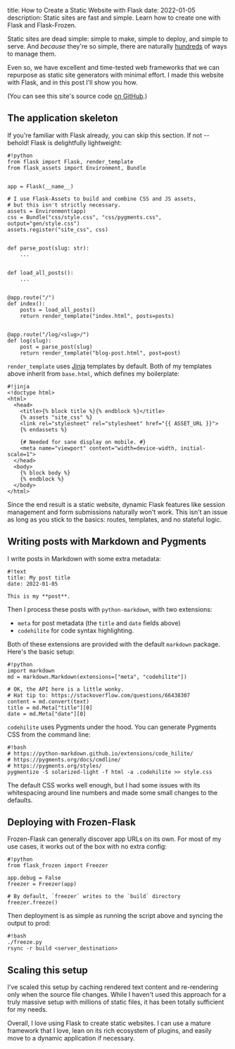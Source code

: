 title: How to Create a Static Website with Flask
date: 2022-01-05
description: Static sites are fast and simple. Learn how to create one with
             Flask and Flask-Frozen.

Static sites are dead simple: simple to make, simple to deploy, and simple to
serve. And *because* they're so simple, there are naturally [hundreds][ssg] of
ways to manage them.

Even so, we have excellent and time-tested web frameworks that we can repurpose
as static site generators with minimal effort. I made this website with Flask,
and in this post I'll show you how.

(You can see this site's source code [on GitHub][gh].)

[ssg]: https://jamstack.org/generators/
[gh]: https://github.com/akprasad/arunkprasad.com


## The application skeleton

If you're familiar with Flask already, you can skip this section. If not --
behold! Flask is delightfully lightweight:

    #!python
    from flask import Flask, render_template
    from flask_assets import Environment, Bundle


    app = Flask(__name__)

    # I use Flask-Assets to build and combine CSS and JS assets,
    # but this isn't strictly necessary.
    assets = Environment(app)
    css = Bundle("css/style.css", "css/pygments.css", output="gen/style.css")
    assets.register("site_css", css)


    def parse_post(slug: str):
        ...


    def load_all_posts():
        ...


    @app.route("/")
    def index():
        posts = load_all_posts()
        return render_template("index.html", posts=posts)


    @app.route("/log/<slug>/")
    def log(slug):
        post = parse_post(slug)
        return render_template("blog-post.html", post=post)


`render_template` uses [Jinja][jinja] templates by default. Both of my
templates above inherit from `base.html`, which defines my boilerplate:

[jinja]: https://jinja.palletsprojects.com/en/3.0.x/

    #!jinja
    <!doctype html>
    <html>
      <head>
        <title>{% block title %}{% endblock %}</title>
        {% assets "site_css" %}
        <link rel="stylesheet" rel="stylesheet" href="{{ ASSET_URL }}">
        {% endassets %}

        {# Needed for sane display on mobile. #}
        <meta name="viewport" content="width=device-width, initial-scale=1">
      </head>
      <body>
        {% block body %}
        {% endblock %}
      </body>
    </html>

Since the end result is a static website, dynamic Flask features like session
management and form submissions naturally won't work. This isn't an issue as
long as you stick to the basics: routes, templates, and no stateful logic.


## Writing posts with Markdown and Pygments

I write posts in Markdown with some extra metadata:

    #!text
    title: My post title
    date: 2022-01-05

    This is my **post**.

Then I process these posts with `python-markdown`, with two extensions:

- `meta` for post metadata (the `title` and `date` fields above)
- `codehilite` for code syntax highlighting.

Both of these extensions are provided with the default `markdown` package.
Here's the basic setup:

    #!python
    import markdown
    md = markdown.Markdown(extensions=["meta", "codehilite"])

    # OK, the API here is a little wonky.
    # Hat tip to: https://stackoverflow.com/questions/66438307
    content = md.convert(text)
    title = md.Meta["title"][0]
    date = md.Meta["date"][0]

`codehilite` uses Pygments under the hood. You can generate Pygments CSS from
the command line:

    #!bash
    # https://python-markdown.github.io/extensions/code_hilite/
    # https://pygments.org/docs/cmdline/
    # https://pygments.org/styles/
    pygmentize -S solarized-light -f html -a .codehilite >> style.css

The default CSS works well enough, but I had some issues with its whitespacing
around line numbers and made some small changes to the defaults.


## Deploying with Frozen-Flask

Frozen-Flask can generally discover app URLs on its own. For most of my use
cases, it works out of the box with no extra config:

    #!python
    from flask_frozen import Freezer

    app.debug = False
    freezer = Freezer(app)

    # By default, `freezer` writes to the `build` directory
    freezer.freeze()

Then deployment is as simple as running the script above and syncing the output
to prod:

    #!bash
    ./freeze.py
    rsync -r build <server_destination>


## Scaling this setup

I've scaled this setup by caching rendered text content and re-rendering only
when the source file changes. While I haven't used this approach for a truly
massive setup with millions of static files, it has been totally sufficient for
my needs.

Overall, I love using Flask to create static websites. I can use a mature
framework that I love, lean on its rich ecosystem of plugins, and easily move
to a dynamic application if necessary.
